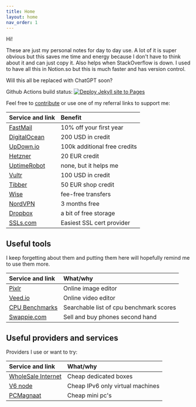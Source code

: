 ```yaml
---
title: Home
layout: home
nav_order: 1
---
```


Hi!

These are just my personal notes for day to day use. A lot of it is super obvious
but this saves me time and energy because I don't have to think about it and can
just copy it. Also helps when StackOverflow is down. I used to have all this in
Notion.so but this is much faster and has version control.

Will this all be replaced with ChatGPT soon?

Github Actions build status: [![Deploy Jekyll site to Pages](https://github.com/AikedeJongste/docs.aikedejongste.nl/actions/workflows/pages.yml/badge.svg)](https://github.com/AikedeJongste/docs.aikedejongste.nl/actions/workflows/pages.yml)

Feel free to [contribute](https://github.com/AikedeJongste/docs.aikedejongste.nl) or use one of my referral links to support me:


| Service and link      | Benefit	           |
|:-------------|:------------------|
| [FastMail](https://ref.fm/u18937512) |  10% off your first year |
| [DigitalOcean](https://m.do.co/c/c86b33c659ed) | 200 USD in credit |
| [UpDown.io](https://updown.io/r/vw0un) | 100k additional free credits |
| [Hetzner](https://hetzner.cloud/?ref=Fp0GlpkddM38) | 20 EUR credit |
| [UptimeRobot](https://uptimerobot.com/?rid=9627671ef4601a) | none, but it helps me |
| [Vultr](https://www.vultr.com/?ref=9210110) | 100 USD in credit |
| [Tibber](https://invite.tibber.com/h3g14emf) | 50 EUR shop credit |
| [Wise](https://wise.com/invite/ath/jacobusd57) | fee-free transfers |
| [NordVPN](https://ref.nordvpn.com/DxpJQdbJXor) | 3 months free |
| [Dropbox](https://www.dropbox.com/referrals/AAAc1Ay24GYAfmsQUpFrBztSknXBkS1fWCc?src=global9) | a bit of free storage |
| [SSLs.com](https://ssls.sjv.io/vNzVeW) |  Easiest SSL cert provider |

## Useful tools

I keep forgetting about them and putting them here will hopefully remind me to use them more.

| Service and link      | What/why	           |
|:-------------|:------------------|
| [Pixlr](https://pixlr.com/nl/x/) |  Online image editor |
| [Veed.io](https://veed.io) |  Online video editor |
| [CPU Benchmarks](https://www.cpubenchmark.net/cpu_list.php) | Searchable list of cpu benchmark scores  |
| [Swappie.com](https://swappie.com/nl-en/) | Sell and buy phones second hand |

## Useful providers and services

Providers I use or want to try:

| Service and link      | What/why	           |
|:-------------|:------------------|
| [WholeSale Internet](https://www.wholesaleinternet.net/dedicated/) | Cheap dedicated boxes |
| [V6 node](https://v6node.com/) | Cheap IPv6 only virtual machines |
| [PCMagnaat](https://pcmagnaat.nl/product-categorie/computers/desktops/) | Cheap mini pc's |

